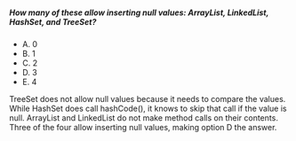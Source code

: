 ##### How many of these allow inserting null values: ArrayList, LinkedList, HashSet, and TreeSet?
* A. 0
* B. 1
* C. 2
* D. 3
* E. 4

TreeSet does not allow null values because it needs to compare the values.
While HashSet does call hashCode(), it knows to skip that call if the value is null.
ArrayList and LinkedList do not make method calls on their contents.
Three of the four allow inserting null values, making option D the answer.